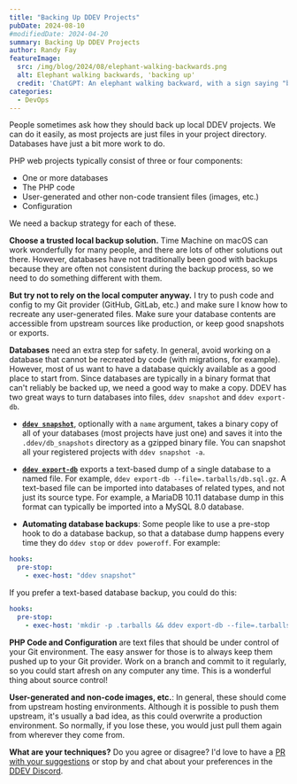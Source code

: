 ```yaml
---
title: "Backing Up DDEV Projects"
pubDate: 2024-08-10
#modifiedDate: 2024-04-20
summary: Backing Up DDEV Projects
author: Randy Fay
featureImage:
  src: /img/blog/2024/08/elephant-walking-backwards.png
  alt: Elephant walking backwards, 'backing up'
  credit: 'ChatGPT: An elephant walking backward, with a sign saying "backing up"'
categories:
  - DevOps
---
```


People sometimes ask how they should back up local DDEV projects. We can do it easily, as most projects are just files in your project directory. Databases have just a bit more work to do.

PHP web projects typically consist of three or four components:

- One or more databases
- The PHP code
- User-generated and other non-code transient files (images, etc.)
- Configuration

We need a backup strategy for each of these.

**Choose a trusted local backup solution.** Time Machine on macOS can work wonderfully for many people, and there are lots of other solutions out there. However, databases have not traditionally been good with backups because they are often not consistent during the backup process, so we need to do something different with them.

**But try not to rely on the local computer anyway.** I try to push code and config to my Git provider (GitHub, GitLab, etc.) and make sure I know how to recreate any user-generated files. Make sure your database contents are accessible from upstream sources like production, or keep good snapshots or exports.

**Databases** need an extra step for safety. In general, avoid working on a database that cannot be recreated by code (with migrations, for example). However, most of us want to have a database quickly available as a good place to start from. Since databases are typically in a binary format that can't reliably be backed up, we need a good way to make a copy. DDEV has two great ways to turn databases into files, `ddev snapshot` and `ddev export-db`.

- **[`ddev snapshot`](https://ddev.readthedocs.io/en/stable/users/usage/cli/#snapshotting-and-restoring-a-database)**, optionally with a `name` argument, takes a binary copy of all of your databases (most projects have just one) and saves it into the `.ddev/db_snapshots` directory as a gzipped binary file. You can snapshot all your registered projects with `ddev snapshot -a`.

- **[`ddev export-db`](https://ddev.readthedocs.io/en/stable/users/usage/commands/#export-db)** exports a text-based dump of a single database to a named file. For example, `ddev export-db --file=.tarballs/db.sql.gz`. A text-based file can be imported into databases of related types, and not just its source type. For example, a MariaDB 10.11 database dump in this format can typically be imported into a MySQL 8.0 database.

- **Automating database backups**: Some people like to use a pre-stop hook to do a database backup, so that a database dump happens every time they do `ddev stop` or `ddev poweroff`. For example:

```yaml
hooks:
  pre-stop:
    - exec-host: "ddev snapshot"
```

If you prefer a text-based database backup, you could do this:

```yaml
hooks:
  pre-stop:
    - exec-host: 'mkdir -p .tarballs && ddev export-db --file=.tarballs/db.$(date +"%Y%m%d%H%M%S").sql.gz'
```

**PHP Code and Configuration** are text files that should be under control of your Git environment. The easy answer for those is to always keep them pushed up to your Git provider. Work on a branch and commit to it regularly, so you could start afresh on any computer any time. This is a wonderful thing about source control!

**User-generated and non-code images, etc.**: In general, these should come from upstream hosting environments. Although it is possible to push them upstream, it's usually a bad idea, as this could overwrite a production environment. So normally, if you lose these, you would just pull them again from wherever they come from.

**What are your techniques?** Do you agree or disagree? I'd love to have a [PR with your suggestions](https://github.com/ddev/ddev.com) or stop by and chat about your preferences in the [DDEV Discord](https://discord.com/invite/5wjP76mBJD).
